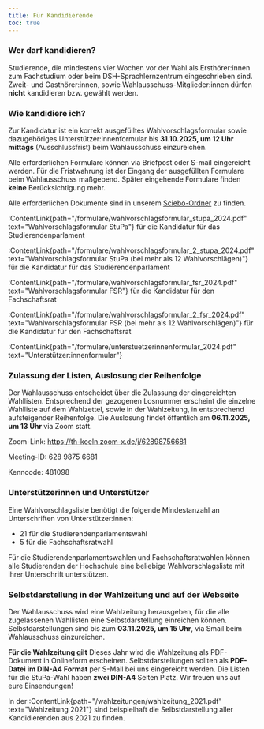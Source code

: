 ```yaml
---
title: Für Kandidierende
toc: true
---
```


### Wer darf kandidieren?

Studierende, die mindestens vier Wochen vor der Wahl als Ersthörer:innen zum Fachstudium oder beim DSH-Sprachlernzentrum eingeschrieben sind. Zweit- und Gasthörer:innen, sowie Wahlausschuss-Mitglieder:innen dürfen **nicht** kandidieren bzw. gewählt werden.

### Wie kandidiere ich?

Zur Kandidatur ist ein korrekt ausgefülltes Wahlvorschlagsformular sowie dazugehöriges Unterstützer:innenformular bis **31.10.2025, um 12 Uhr mittags** (Ausschlussfrist) beim Wahlausschuss einzureichen.

Alle erforderlichen Formulare können via Briefpost oder S-mail eingereicht werden. Für die Fristwahrung ist der Eingang der ausgefüllten Formulare beim Wahlausschuss maßgebend. Später eingehende Formulare finden **keine** Berücksichtigung mehr.

Alle erforderlichen Dokumente sind in unserem [Sciebo-Ordner](https://th-koeln.sciebo.de/s/t8SoFrD7PsqY94J) zu finden.


:ContentLink{path="/formulare/wahlvorschlagsformular_stupa_2024.pdf" text="Wahlvorschlagsformular StuPa"} für die Kandidatur für das Studierendenparlament

:ContentLink{path="/formulare/wahlvorschlagsformular_2_stupa_2024.pdf" text="Wahlvorschlagsformular StuPa (bei mehr als 12 Wahlvorschlägen)"} für die Kandidatur für das Studierendenparlament

:ContentLink{path="/formulare/wahlvorschlagsformular_fsr_2024.pdf" text="Wahlvorschlagsformular FSR"} für die Kandidatur für den Fachschaftsrat

:ContentLink{path="/formulare/wahlvorschlagsformular_2_fsr_2024.pdf" text="Wahlvorschlagsformular FSR (bei mehr als 12 Wahlvorschlägen)"} für die Kandidatur für den Fachschaftsrat

:ContentLink{path="/formulare/unterstuetzerinnenformular_2024.pdf" text="Unterstützer:innenformular"}


### Zulassung der Listen, Auslosung der Reihenfolge

Der Wahlausschuss entscheidet über die Zulassung der eingereichten Wahllisten. Entsprechend der gezogenen Losnummer erscheint die einzelne Wahlliste auf dem Wahlzettel, sowie in der Wahlzeitung, in entsprechend aufsteigender Reihenfolge. Die Auslosung findet öffentlich am **06.11.2025, um 13 Uhr** via Zoom statt.

Zoom-Link: https://th-koeln.zoom-x.de/j/62898756681

Meeting-ID: 628 9875 6681

Kenncode: 481098
<!--
:ContentLink{path="/ergebnis_listennummern_2024.pdf" text="Ergebnis der Auslosung"} -->

### Unterstützerinnen und Unterstützer

Eine Wahlvorschlagsliste benötigt die folgende Mindestanzahl an Unterschriften von Unterstützer:innen:

- 21 für die Studierendenparlamentswahl
- 5 für die Fachschaftsratwahl

<!--
Für die Unterstützungsunterschriften ist das :ContentLink{path="/formulare/unterstuetzerinnenformular_2024.pdf" text="Unterstützer:innenformular"} zu benutzen.
-->


Für die Studierendenparlamentswahlen und Fachschaftsratwahlen können alle Studierenden der Hochschule eine beliebige Wahlvorschlagsliste mit ihrer Unterschrift unterstützen.

### Selbstdarstellung in der Wahlzeitung und auf der Webseite

Der Wahlausschuss wird eine Wahlzeitung herausgeben, für die alle zugelassenen Wahllisten eine Selbstdarstellung einreichen können. Selbstdarstellungen sind bis zum **03.11.2025, um 15 Uhr**, via Smail beim Wahlausschuss einzureichen.

**Für die Wahlzeitung gilt**
Dieses Jahr wird die Wahlzeitung als PDF-Dokument in Onlineform erscheinen. Selbstdarstellungen sollten als **PDF-Datei im DIN-A4 Format** per S-Mail bei uns eingereicht werden. Die Listen für die StuPa-Wahl haben **zwei DIN-A4** Seiten Platz. Wir freuen uns auf eure Einsendungen!

<!--### Beschluss zur Listenwerbung

Gemäß dem Beschluss des Wahlausschusses ist es den Fachschaften **untersagt**, den zur Wahl stehenden Listen ihre Infrastruktur zur Wahlwerbung zur Verfügung zu stellen. Stattdessen wird das Wahlorganisationsteam die Wahlwerbematerialien der Listen an die verschiedenen Fachschaftsräte verteilen. Die verteilten Materialien sind dort **gleichberechtigt**, **sichtbar** und **vollständig** auszulegen. Die korrekte Auslage der Materialien wird stichprobenartig vor Ort kontrolliert.

Um sicherzustellen, dass dieser Beschluss reibungslos umgesetzt wird, wurden folgende Fristen festgelegt:

Wahlwerbung der Listen muss bis zum **28. Oktober 2024** beim Wahlausschuss eingehen:
Stud. Wahlausschuss des Studierendenparlaments
c/o AStA der TH Köln
Betzdorfer Str. 2, 50679 Köln -->

<!--Die erhaltenen Pakete werden versiegelt und bis zum **06. November 2024** vom Wahlorganisationsteam an die einzelnen FSR verschickt. Bitte sendet uns eine **gesonderte S-Mail** an WAS@stupa.th-koeln.de, um anzugeben, wie viele eurer Infomaterialien an welchen FSR gehen sollen.
Wir danken euch für eure Kooperation und Unterstützung bei der Umsetzung dieser Maßnahme. -->

In der :ContentLink{path="/wahlzeitungen/wahlzeitung_2021.pdf" text="Wahlzeitung 2021"} sind beispielhaft die Selbstdarstellung aller Kandidierenden aus 2021 zu finden.

